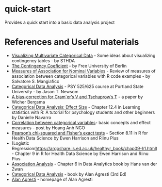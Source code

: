 # quick-start
Provides a quick start into a basic data analysis project

# References and Useful materials

- [Visualizing Multivariate Categorical Data](http://www.sthda.com/english/articles/32-r-graphics-essentials/129-visualizing-multivariate-categorical-data/) - Some ideas about visualizing contingency tables - by STHDA    
- [The Contingency Coeficient](https://www.geo.fu-berlin.de/en/v/soga/Basics-of-statistics/Descriptive-Statistics/Measures-of-Relation-Between-Variables/Contingency-Coeficient/index.html) - by Free University of Berlin   
- [Measures of Association for Nominal Variables](https://rcompanion.org/handbook/H_10.html) - Review of measures of association between categorical variables with R code examples - by Salvatore S. Mangiafico   
- [Categorical Data Analysis](https://web.pdx.edu/~newsomj/cdaclass/) - PSY 525/625  course at Portland State University - by Jason T. Newsom   
- [A bias-correction for Cram´er’s V and Tschuprow’s T](http://stats.lse.ac.uk/bergsma/pdf/cramerV3.pdf) - a paper by Wicher Bergsma
- [Categorical Data Analysis: Effect Size](https://learningstatisticswithr.com/book/chisquare.html#chisqeffectsize) - Chapter 12.4 in Learning statistics with R: A tutorial for psychology students and other beginners by Danielle Navarro  
- [Correlation between categorical variables](https://rpubs.com/hoanganhngo610/558925)- basic concepts and effect measures - post by Hoang Anh NGO 
- [Pearson’s chi-squared and Fisher’s exact tests](https://argoshare.is.ed.ac.uk/healthyr_book/pearsons-chi-squared-and-fishers-exact-tests.html) - Section 8.11 in R for Health Data Science by Ewen Harrison and Riinu Pius
- [Logistic Regression(https://argoshare.is.ed.ac.uk/healthyr_book/chap09-h1.html) - Chapter 9 in R for Health Data Science by Ewen Harrison and Riinu Pius
- [Association Analysis](https://bookdown.org/jhvdz1/dataanalytics/association-analysis.html) - Chapter 6 in Data Analytics book by Hans van der Zwan
- [Categorical Data Analysis](https://mybiostats.files.wordpress.com/2015/03/3rd-ed-alan_agresti_categorical_data_analysis.pdf) - book by Alan Agresti (3rd Ed)
- [Alan Agresti](http://users.stat.ufl.edu/~aa/) - homepage of Alan Agresti
